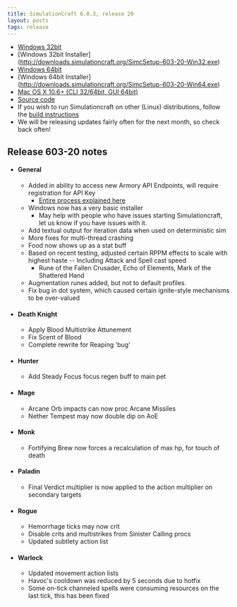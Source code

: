 ```yaml
---
title: SimulationCraft 6.0.3, release 20
layout: posts
tags: release
---
```

* [Windows 32bit](http://downloads.simulationcraft.org/simc-603-20-win32.zip)
* [Windows 32bit Installer] (http://downloads.simulationcraft.org/SimcSetup-603-20-Win32.exe)
* [Windows 64bit](http://downloads.simulationcraft.org/simc-603-20-win64.zip)
* [Windows 64bit Installer] (http://downloads.simulationcraft.org/SimcSetup-603-20-Win64.exe)
* [Mac OS X 10.6+ (CLI 32/64bit, GUI 64bit)](http://downloads.simulationcraft.org/simc-603-20-osx-x86.dmg)
* [Source code](http://downloads.simulationcraft.org/simc-603-20-source.zip)
* If you wish to run Simulationcraft on other (Linux) distributions, follow the [build instructions](http://code.google.com/p/simulationcraft/wiki/HowToBuild)
* We will be releasing updates fairly often for the next month, so check back often!
## Release 603-20 notes
* #### General
  * Added in ability to access new Armory API Endpoints, will require registration for API Key
    * [Entire process explained here](https://code.google.com/p/simulationcraft/wiki/BattleArmoryAPI)
  * Windows now has a very basic installer
    * May help with people who have issues starting Simulationcraft, let us know if you have issues with it.
  * Add textual output for iteration data when used on deterministic sim
  * More fixes for multi-thread crashing
  * Food now shows up as a stat buff
  * Based on recent testing, adjusted certain RPPM effects to scale with highest haste -- Including Attack and Spell cast speed
    * Rune of the Fallen Crusader, Echo of Elements, Mark of the Shattered Hand
  * Augmentation runes added, but not to default profiles.
  * Fix bug in dot system, which caused certain ignite-style mechanisms to be over-valued
* #### Death Knight
  * Apply Blood Multistrike Attunement
  * Fix Scent of Blood
  * Complete rewrite for Reaping 'bug'
* #### Hunter
  * Add Steady Focus focus regen buff to main pet
* #### Mage
  * Arcane Orb impacts can now proc Arcane Missiles
  * Nether Tempest may now double dip on AoE
* #### Monk
  * Fortifying Brew now forces a recalculation of max hp, for touch of death
* #### Paladin
  * Final Verdict multiplier is now applied to the action multiplier on secondary targets
* #### Rogue
  * Hemorrhage ticks may now crit
  * Disable crits and multistrikes from Sinister Calling procs
  * Updated subtlety action list
* #### Warlock
  * Updated movement action lists
  * Havoc's cooldown was reduced by 5 seconds due to hotfix
  * Some on-tick channeled spells were consuming resources on the last tick, this has been fixed
